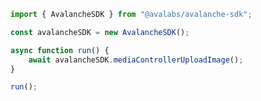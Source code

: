 <!-- Start SDK Example Usage [usage] -->
```typescript
import { AvalancheSDK } from "@avalabs/avalanche-sdk";

const avalancheSDK = new AvalancheSDK();

async function run() {
    await avalancheSDK.mediaControllerUploadImage();
}

run();

```
<!-- End SDK Example Usage [usage] -->
